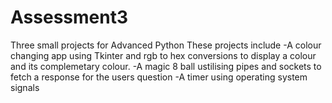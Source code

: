 # Assessment3
Three small projects for Advanced Python
These projects include 
-A colour changing app using Tkinter and rgb to hex conversions to display a colour and its complemetary colour. 
-A magic 8 ball ustilising pipes and sockets to fetch a response for the users question 
-A timer using operating system signals 
